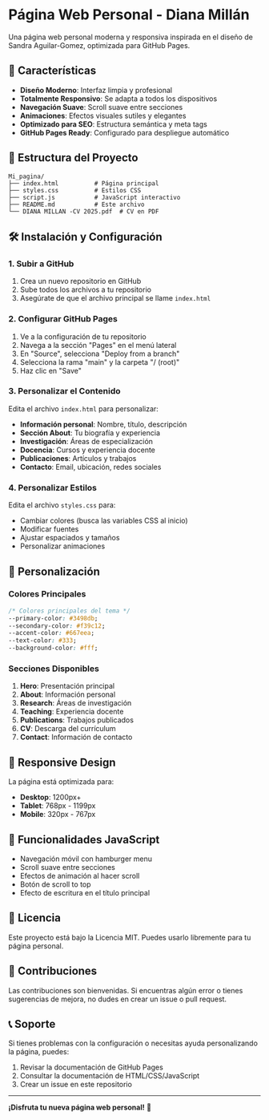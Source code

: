 # Página Web Personal - Diana Millán

Una página web personal moderna y responsiva inspirada en el diseño de Sandra Aguilar-Gomez, optimizada para GitHub Pages.

## 🚀 Características

- **Diseño Moderno**: Interfaz limpia y profesional
- **Totalmente Responsivo**: Se adapta a todos los dispositivos
- **Navegación Suave**: Scroll suave entre secciones
- **Animaciones**: Efectos visuales sutiles y elegantes
- **Optimizado para SEO**: Estructura semántica y meta tags
- **GitHub Pages Ready**: Configurado para despliegue automático

## 📁 Estructura del Proyecto

```
Mi_pagina/
├── index.html          # Página principal
├── styles.css          # Estilos CSS
├── script.js           # JavaScript interactivo
├── README.md           # Este archivo
└── DIANA MILLAN -CV 2025.pdf  # CV en PDF
```

## 🛠️ Instalación y Configuración

### 1. Subir a GitHub

1. Crea un nuevo repositorio en GitHub
2. Sube todos los archivos a tu repositorio
3. Asegúrate de que el archivo principal se llame `index.html`

### 2. Configurar GitHub Pages

1. Ve a la configuración de tu repositorio
2. Navega a la sección "Pages" en el menú lateral
3. En "Source", selecciona "Deploy from a branch"
4. Selecciona la rama "main" y la carpeta "/ (root)"
5. Haz clic en "Save"

### 3. Personalizar el Contenido

Edita el archivo `index.html` para personalizar:

- **Información personal**: Nombre, título, descripción
- **Sección About**: Tu biografía y experiencia
- **Investigación**: Áreas de especialización
- **Docencia**: Cursos y experiencia docente
- **Publicaciones**: Artículos y trabajos
- **Contacto**: Email, ubicación, redes sociales

### 4. Personalizar Estilos

Edita el archivo `styles.css` para:

- Cambiar colores (busca las variables CSS al inicio)
- Modificar fuentes
- Ajustar espaciados y tamaños
- Personalizar animaciones

## 🎨 Personalización

### Colores Principales

```css
/* Colores principales del tema */
--primary-color: #3498db;
--secondary-color: #f39c12;
--accent-color: #667eea;
--text-color: #333;
--background-color: #fff;
```

### Secciones Disponibles

1. **Hero**: Presentación principal
2. **About**: Información personal
3. **Research**: Áreas de investigación
4. **Teaching**: Experiencia docente
5. **Publications**: Trabajos publicados
6. **CV**: Descarga del currículum
7. **Contact**: Información de contacto

## 📱 Responsive Design

La página está optimizada para:
- **Desktop**: 1200px+
- **Tablet**: 768px - 1199px
- **Mobile**: 320px - 767px

## 🔧 Funcionalidades JavaScript

- Navegación móvil con hamburger menu
- Scroll suave entre secciones
- Efectos de animación al hacer scroll
- Botón de scroll to top
- Efecto de escritura en el título principal

## 📄 Licencia

Este proyecto está bajo la Licencia MIT. Puedes usarlo libremente para tu página personal.

## 🤝 Contribuciones

Las contribuciones son bienvenidas. Si encuentras algún error o tienes sugerencias de mejora, no dudes en crear un issue o pull request.

## 📞 Soporte

Si tienes problemas con la configuración o necesitas ayuda personalizando la página, puedes:

1. Revisar la documentación de GitHub Pages
2. Consultar la documentación de HTML/CSS/JavaScript
3. Crear un issue en este repositorio

---

**¡Disfruta tu nueva página web personal!** 🎉
